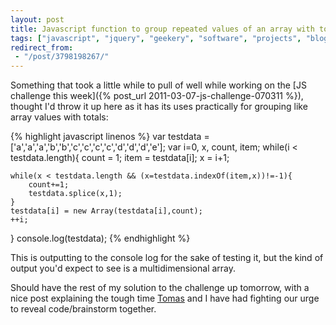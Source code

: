 ```yaml
---
layout: post
title: Javascript function to group repeated values of an array with totals
tags: ["javascript", "jquery", "geekery", "software", "projects", "blog"]
redirect_from:
 - "/post/3798198267/"
---
```


Something that took a little while to pull of well while working on the [JS challenge this week]({% post_url 2011-03-07-js-challenge-070311 %}), thought I'd throw it up here as it has its uses practically for grouping like array values with totals:

<!-- more -->

{% highlight javascript linenos %}
var testdata = ['a','a','a','b','b','c','c','c','c','d','d','d','e'];
var i=0, x, count, item;
while(i < testdata.length){
    count = 1;
    item = testdata[i];
    x = i+1;

    while(x < testdata.length && (x=testdata.indexOf(item,x))!=-1){
        count+=1;
        testdata.splice(x,1);
    }
    testdata[i] = new Array(testdata[i],count);
    ++i;
}
console.log(testdata);
{% endhighlight %}

This is outputting to the console log for the sake of testing it, but the kind of output you'd expect to see is a multidimensional array.

Should have the rest of my solution to the challenge up tomorrow, with a nice post explaining the tough time [Tomas](http://tmayr.com) and I have had fighting our urge to reveal code/brainstorm together.
